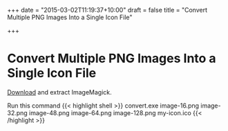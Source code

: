 +++
date = "2015-03-02T11:19:37+10:00"
draft = false
title = "Convert Multiple PNG Images Into a Single Icon File"

+++

# Convert Multiple PNG Images Into a Single Icon File

[Download](http://www.imagemagick.org/download/binaries/) and extract ImageMagick.

Run this command
{{< highlight shell >}}
convert.exe image-16.png image-32.png image-48.png image-64.png image-128.png my-icon.ico
{{< /highlight >}}